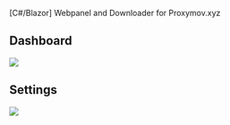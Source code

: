 [C#/Blazor] Webpanel and Downloader for Proxymov.xyz

## Dashboard
![](https://reducemy.link/p/4WRCGk)

## Settings
![](https://reducemy.link/p/4WRCGn)
